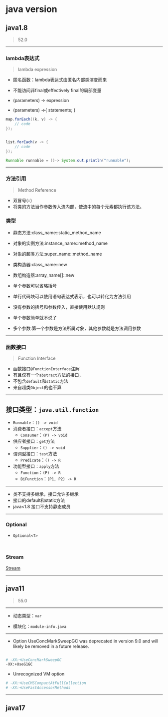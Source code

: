 # java version
>


## java1.8
> 52.0
---
### lambda表达式
> lambda expression

- 匿名函数：lambda表达式由匿名内部类演变而来
- 不能访问非final或effectively final的局部变量

- (parameters) -> expression
- (parameters) ->{ statements; }

```java
map.forEach((k, v) -> {
    // code
});


list.forEach(v -> {
    // code
});

Runnable runnable = ()-> System.out.println("runnable");

```


---
### 方法引用
> Method Reference

- 双冒号(::)
- 将类的方法当作参数传入流内部，使流中的每个元素都执行该方法。

### 类型
- 静态方法:class_name::static_method_name
- 对象的实例方法:instance_name::method_name
- 对象的超类方法:super_name::method_name
- 类构造器:class_name::new
- 数组构造器:array_name[]::new



- 单个参数可以省略括号
- 单行代码块可以使用语句表达式表示，也可以转化为方法引用
- 没有参数的括号和参数传入，直接使用默认规则
- 单个参数简单就不说了
- 多个参数:第一个参数是方法所属对象，其他参数就是方法调用参数


---
### 函数接口
> Function Interface
- 函数接口`@FunctionInterface`注解
- 有且仅有一个`abstract`方法的接口，
- 不包含`default`和`static`方法
- 来自超类`Object`的也不算

---

## 接口类型：`java.util.function`
- `Runnable`：`() -> void`
- 消费者接口：`accept`方法
    - `Consumer`：`(P) -> void`
- 供应者接口：`get`方法
    - `Supplier`：`() -> void`
- 谓词型接口：`test`方法
    - `Predicate`：`() -> R`
- 功能型接口：`apply`方法
    - `Function`：`(P) -> R`
    - `BiFunction`：`(P1, P2) -> R`
---
- 类不支持多继承，接口允许多继承
- 接口的default和static方法
- java<1.8 接口不支持静态成员

---
### Optional

- `Optional<T>`
```java



```
### Stream
[Stream](java_stream.md)

---

## java11
> 55.0

---

- 动态类型：`var`


- 模块化：`module-info.java`

---


- Option UseConcMarkSweepGC was deprecated in version 9.0 and will likely be removed in a future release.

```sh

# -XX:+UseConcMarkSweepGC
-XX:+UseG1GC

```

- Unrecognized VM option
```sh
# -XX:+UseCMSCompactAtFullCollection
# -XX:+UseFastAccessorMethods
```

---
## java17


